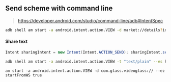 


## Send scheme with command line

> https://developer.android.com/studio/command-line/adb#IntentSpec


```bash
adb shell am start -a android.intent.action.VIEW -d market://details?id=krow.dev.scheme
```

#### Share text

```java
Intent sharingIntent = new Intent(Intent.ACTION_SEND); sharingIntent.setType("text/html"); sharingIntent.putExtra(Intent.EXTRA_TEXT, "https://www.google.com");
```

```bash
adb shell am start -a android.intent.action.VIEW -t "text/plain" --es https%3A%2F%2Fwww.google.com
```


```
am start -a android.intent.action.VIEW -d com.glass.videoglass:// --ez startFromWS true
```
<!--stackedit_data:
eyJoaXN0b3J5IjpbMTg3MDE5OTkzMCwtMTM2MjgzMTQxNywtMj
A0Mzk4NzM5Nyw0NjI2NTQ2MjEsLTEzMTIwMjMyNDgsMTU0MTk2
ODMyXX0=
-->
